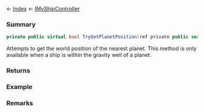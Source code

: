 ← [Index](Api-Index) ← [IMyShipController](Sandbox.ModAPI.Ingame.IMyShipController)

### Summary

```csharp
private public virtual bool TryGetPlanetPosition(ref private public sealed struct.Vector3D position)
```

Attempts to get the world position of the nearest planet. This method is only available when a ship is within the gravity well of a planet.

### Returns



### Example

### Remarks

